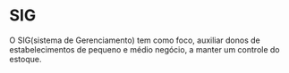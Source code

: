 <h1>SIG</h1>

<p>
  O SIG(sistema de Gerenciamento) tem como foco, auxiliar donos de estabelecimentos de pequeno e médio negócio, a manter um controle do estoque.
</p>

